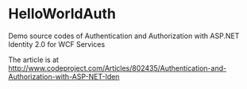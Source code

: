 # HelloWorldAuth
Demo source codes of Authentication and Authorization with ASP.NET Identity 2.0 for WCF Services

The article is at http://www.codeproject.com/Articles/802435/Authentication-and-Authorization-with-ASP-NET-Iden
